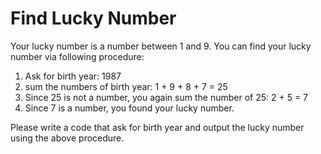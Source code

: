 # Find Lucky Number

Your lucky number is a number between 1 and 9. 
You can find your lucky number via following procedure:

1. Ask for birth year: 1987
2. sum the numbers of birth year: 1 + 9 + 8 + 7 = 25
3. Since 25 is not a number, you again sum the number of 25: 2 + 5 = 7
4. Since 7 is a number, you found your lucky number.

Please write a code that ask for birth year and output the lucky number using the above procedure.


